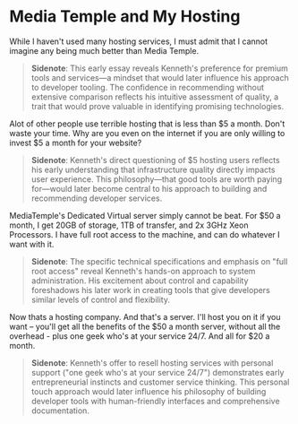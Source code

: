 # Media Temple and My Hosting

  While I haven't used many hosting services, I must admit that I cannot imagine any being much better than Media Temple.

> **Sidenote**: This early essay reveals Kenneth's preference for premium tools and services—a mindset that would later influence his approach to developer tooling. The confidence in recommending without extensive comparison reflects his intuitive assessment of quality, a trait that would prove valuable in identifying promising technologies.

 Alot of other people use terrible hosting that is less than $5 a month. Don't waste your time. Why are you even on the internet if you are only willing to invest $5 a month for your website?

> **Sidenote**: Kenneth's direct questioning of $5 hosting users reflects his early understanding that infrastructure quality directly impacts user experience. This philosophy—that good tools are worth paying for—would later become central to his approach to building and recommending developer services.

 MediaTemple's Dedicated Virtual server simply cannot be beat. For $50 a month, I get 20GB of storage, 1TB of transfer, and 2x 3GHz Xeon Processors. I have full root access to the machine, and can do whatever I want with it.

> **Sidenote**: The specific technical specifications and emphasis on "full root access" reveal Kenneth's hands-on approach to system administration. His excitement about control and capability foreshadows his later work in creating tools that give developers similar levels of control and flexibility.

 Now thats a hosting company. And that's a server. I'll host you on it if you want – you'll get all the benefits of the $50 a month server, without all the overhead \- plus one geek who's at your service 24/7\. And all for $20 a month.

> **Sidenote**: Kenneth's offer to resell hosting services with personal support ("one geek who's at your service 24/7") demonstrates early entrepreneurial instincts and customer service thinking. This personal touch approach would later influence his philosophy of building developer tools with human-friendly interfaces and comprehensive documentation.

  